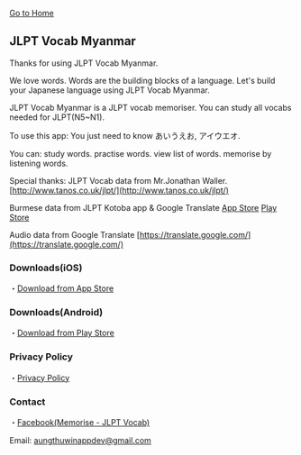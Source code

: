 [Go to Home](https://atwappdev.github.io) 

## JLPT Vocab Myanmar
Thanks for using JLPT Vocab Myanmar.

We love words.
Words are the building blocks of a language.
Let's build your Japanese language using JLPT Vocab Myanmar.

JLPT Vocab Myanmar is a JLPT vocab memoriser.
You can study all vocabs needed for JLPT(N5~N1).

To use this app:
You just need to know
あいうえお, アイウエオ.

You can:
study words.
practise words.
view list of words.
memorise by listening words.

Special thanks:
JLPT Vocab data from Mr.Jonathan Waller.
[http://www.tanos.co.uk/jlpt/](http://www.tanos.co.uk/jlpt/)

Burmese data from JLPT Kotoba app & Google Translate
[App Store](https://apps.apple.com/app/id1481714466)
[Play Store](https://play.google.com/store/apps/details?id=edu.thuthuthura.jlpt_kotoba)

Audio data from Google Translate
[https://translate.google.com/](https://translate.google.com/)

### Downloads(iOS)
・[Download from App Store](https://apps.apple.com/app/id1611173052)

### Downloads(Android)
・[Download from Play Store](https://play.google.com/store/apps/details?id=com.atwappdev.memorise)

### Privacy Policy
・[Privacy Policy](https://atwappdev.github.io/jlpt_vocab_mm_privacy_policy)

### Contact
・[Facebook(Memorise - JLPT Vocab)](https://www.facebook.com/memoriseJlptVocab)

Email: aungthuwinappdev@gmail.com 
